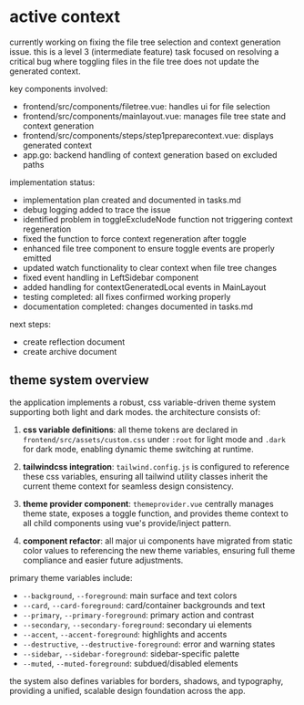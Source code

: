 # active context

currently working on fixing the file tree selection and context generation issue. this is a level 3 (intermediate feature) task focused on resolving a critical bug where toggling files in the file tree does not update the generated context.

key components involved:
- frontend/src/components/filetree.vue: handles ui for file selection
- frontend/src/components/mainlayout.vue: manages file tree state and context generation
- frontend/src/components/steps/step1preparecontext.vue: displays generated context
- app.go: backend handling of context generation based on excluded paths

implementation status:
- implementation plan created and documented in tasks.md
- debug logging added to trace the issue
- identified problem in toggleExcludeNode function not triggering context regeneration
- fixed the function to force context regeneration after toggle
- enhanced file tree component to ensure toggle events are properly emitted
- updated watch functionality to clear context when file tree changes
- fixed event handling in LeftSidebar component
- added handling for contextGeneratedLocal events in MainLayout
- testing completed: all fixes confirmed working properly
- documentation completed: changes documented in tasks.md

next steps:
- create reflection document
- create archive document

## theme system overview

the application implements a robust, css variable-driven theme system supporting both light and dark modes. the architecture consists of:

1. **css variable definitions**: all theme tokens are declared in `frontend/src/assets/custom.css` under `:root` for light mode and `.dark` for dark mode, enabling dynamic theme switching at runtime.

2. **tailwindcss integration**: `tailwind.config.js` is configured to reference these css variables, ensuring all tailwind utility classes inherit the current theme context for seamless design consistency.

3. **theme provider component**: `themeprovider.vue` centrally manages theme state, exposes a toggle function, and provides theme context to all child components using vue's provide/inject pattern.

4. **component refactor**: all major ui components have migrated from static color values to referencing the new theme variables, ensuring full theme compliance and easier future adjustments.

primary theme variables include:

- `--background`, `--foreground`: main surface and text colors
- `--card`, `--card-foreground`: card/container backgrounds and text
- `--primary`, `--primary-foreground`: primary action and contrast
- `--secondary`, `--secondary-foreground`: secondary ui elements
- `--accent`, `--accent-foreground`: highlights and accents
- `--destructive`, `--destructive-foreground`: error and warning states
- `--sidebar`, `--sidebar-foreground`: sidebar-specific palette
- `--muted`, `--muted-foreground`: subdued/disabled elements

the system also defines variables for borders, shadows, and typography, providing a unified, scalable design foundation across the app.
